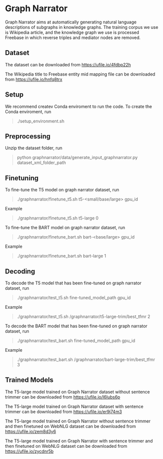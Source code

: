 # Graph Narrator

Graph Narrator aims at automatically generating natural language descriptions of subgraphs in knowledge graphs. The training corpus we use is Wikipedia article, and the knowledge graph we use is processed Freebase in which reverse triples and mediator nodes are removed.

## Dataset

The dataset can be downloaded from https://ufile.io/4fdbp22h

The Wikipedia title to Freebase entity mid mapping file can be downloaded from https://ufile.io/hnfq8trx

## Setup
We recommend createv Conda enviroment to run the code.
To create the Conda enviroment, run 
> ./setup_environment.sh 

## Preprocessing
Unzip the dataset folder, run
> python graphnarrator/data/generate_input_graphnarrator.py dataset_xml_folder_path

## Finetuning

To fine-tune the T5 model on graph narrator dataset, run 
> ./graphnarrator/finetune_t5.sh t5-<small/base/large> gpu_id

Example
> ./graphnarrator/finetune_t5.sh t5-large 0

To fine-tune the BART model on graph narrator dataset, run 
> ./graphnarrator/finetune_bart.sh bart-<base/large> gpu_id

Example
> ./graphnarrator/finetune_bart.sh bart-large 1

## Decoding

To decode the T5 model that has been fine-tuned on graph narrator dataset, run 
> ./graphnarrator/test_t5.sh fine-tuned_model_path gpu_id

Example
> ./graphnarrator/test_t5.sh /graphnarrator/t5-large-trim/best_tfmr 2


To decode the BART model that has been fine-tuned on graph narrator dataset, run 
> ./graphnarrator/test_bart.sh fine-tuned_model_path gpu_id

Example
> ./graphnarrator/test_bart.sh /graphnarrator/bart-large-trim/best_tfmr 3


## Trained Models
The T5-large model trained on Graph Narrator dataset without sentence trimmer can be downloaded from
https://ufile.io/l6lubs6p

The T5-large model trained on Graph Narrator dataset with sentence trimmer can be downloaded from
https://ufile.io/er9j74m3

The T5-large model trained on Graph Narrator without sentence trimmer and then finetuned on WebNLG dataset can be downloaded from 
https://ufile.io/zem8d3y6

The T5-large model trained on Graph Narrator with sentence trimmer and then finetuned on WebNLG dataset can be downloaded from 
https://ufile.io/zycdnr5b

